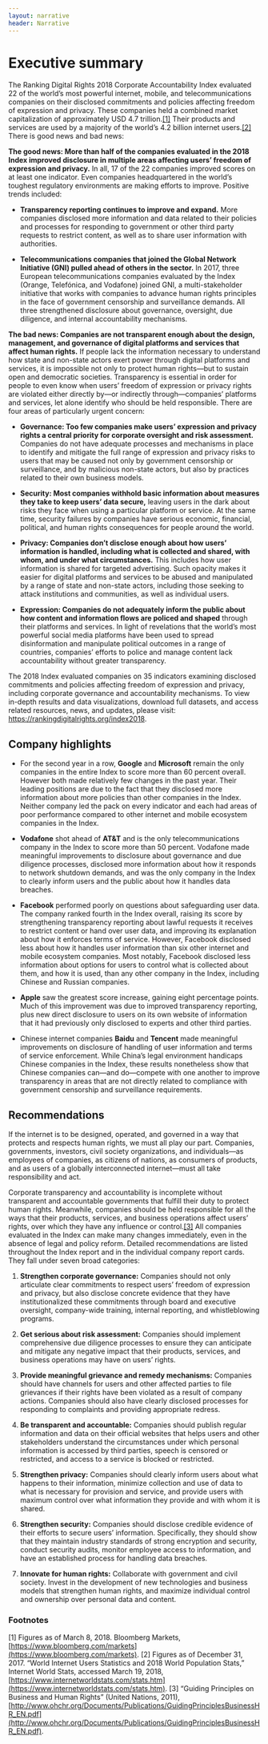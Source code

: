```yaml
---
layout: narrative
header: Narrative
---
```


# Executive summary

The Ranking Digital Rights 2018 Corporate Accountability Index evaluated 22 of the world’s most powerful internet, mobile, and telecommunications companies on their disclosed commitments and policies affecting freedom of expression and privacy. These companies held a combined market capitalization of approximately USD 4.7 trillion.[[1]](#footnotes) Their products and services are used by a majority of the world’s 4.2 billion internet users.[[2]](#footnotes) There is good news and bad news:

**The good news: More than half of the companies evaluated in the 2018 Index improved disclosure in multiple areas affecting users’ freedom of expression and privacy.** In all, 17 of the 22 companies improved scores on at least one indicator. Even companies headquartered in the world’s toughest regulatory environments are making efforts to improve. Positive trends included:

- **Transparency reporting continues to improve and expand.** More companies disclosed more information and data related to their policies and processes for responding to government or other third party requests to restrict content, as well as to share user information with authorities.

- **Telecommunications companies that joined the Global Network Initiative (GNI) pulled ahead of others in the sector.** In 2017, three European telecommunications companies evaluated by the Index (Orange, Telefónica, and Vodafone) joined GNI, a multi-stakeholder initiative that works with companies to advance human rights principles in the face of government censorship and surveillance demands. All three strengthened disclosure about governance, oversight, due diligence, and internal accountability mechanisms.

**The bad news: Companies are not transparent enough about the design, management, and governance of digital platforms and services that affect human rights.** If people lack the information necessary to understand how state and non-state actors exert power through digital platforms and services, it is impossible not only to protect human rights—but to sustain open and democratic societies. Transparency is essential in order for people to even know when users’ freedom of expression or privacy rights are violated either directly by—or indirectly through—companies’ platforms and services, let alone identify who should be held responsible. There are four areas of particularly urgent concern:

- **Governance: Too few companies make users’ expression and privacy rights a central priority for corporate oversight and risk assessment.** Companies do not have adequate processes and mechanisms in place to identify and mitigate the full range of expression and privacy risks to users that may be caused not only by government censorship or surveillance, and by malicious non-state actors, but also by practices related to their own business models.

- **Security: Most companies withhold basic information about measures they take to keep users’ data secure,** leaving users in the dark about risks they face when using a particular platform or service. At the same time, security failures by companies have serious economic, financial, political, and human rights consequences for people around the world.

- **Privacy: Companies don’t disclose enough about how users’ information is handled, including what is collected and shared, with whom, and under what circumstances.** This includes how user information is shared for targeted advertising. Such opacity makes it easier for digital platforms and services to be abused and manipulated by a range of state and non-state actors, including those seeking to attack institutions and communities, as well as individual users.

- **Expression: Companies do not adequately inform the public about how content and information flows are policed and shaped** through their platforms and services. In light of revelations that the world’s most powerful social media platforms have been used to spread disinformation and manipulate political outcomes in a range of countries, companies’ efforts to police and manage content lack accountability without greater transparency.

The 2018 Index evaluated companies on 35 indicators examining disclosed commitments and policies affecting freedom of expression and privacy, including corporate governance and accountability mechanisms. To view in-depth results and data visualizations, download full datasets, and access related resources, news, and updates, please visit: https://rankingdigitalrights.org/index2018.

## Company highlights

- For the second year in a row, **Google** and **Microsoft** remain the only companies in the entire Index to score more than 60 percent overall. However both made relatively few changes in the past year. Their leading positions are due to the fact that they disclosed more information about more policies than other companies in the Index. Neither company led the pack on every indicator and each had areas of poor performance compared to other internet and mobile ecosystem companies in the Index.

- **Vodafone** shot ahead of **AT&T** and is the only telecommunications company in the Index to score more than 50 percent. Vodafone made meaningful improvements to disclosure about governance and due diligence processes, disclosed more information about how it responds to network shutdown demands, and was the only company in the Index to clearly inform users and the public about how it handles data breaches.

- **Facebook** performed poorly on questions about safeguarding user data. The company ranked fourth in the Index overall, raising its score by strengthening transparency reporting about lawful requests it receives to restrict content or hand over user data, and improving its explanation about how it enforces terms of service. However, Facebook disclosed less about how it handles user information than six other internet and mobile ecosystem companies. Most notably, Facebook disclosed less information about options for users to control what is collected about them, and how it is used, than any other company in the Index, including Chinese and Russian companies.

- **Apple** saw the greatest score increase, gaining eight percentage points. Much of this improvement was due to improved transparency reporting, plus new direct disclosure to users on its own website of information that it had previously only disclosed to experts and other third parties.

- Chinese internet companies **Baidu** and **Tencent** made meaningful improvements on disclosure of handling of user information and terms of service enforcement. While China’s legal environment handicaps Chinese companies in the Index, these results nonetheless show that Chinese companies can—and do—compete with one another to improve transparency in areas that are not directly related to compliance with government censorship and surveillance requirements.

## Recommendations

If the internet is to be designed, operated, and governed in a way that protects and respects human rights, we must all play our part. Companies, governments, investors, civil society organizations, and individuals—as employees of companies, as citizens of nations, as consumers of products, and as users of a globally interconnected internet—must all take responsibility and act.

Corporate transparency and accountability is incomplete without transparent and accountable governments that fulfill their duty to protect human rights. Meanwhile, companies should be held responsible for all the ways that their products, services, and business operations affect users’ rights, over which they have any influence or control.[[3]](#footnotes) All companies evaluated in the Index can make many changes immediately, even in the absence of legal and policy reform. Detailed recommendations are listed throughout the Index report and in the individual company report cards. They fall under seven broad categories:

1. **Strengthen corporate governance:** Companies should not only articulate clear commitments to respect users’ freedom of expression and privacy, but also disclose concrete evidence that they have institutionalized these commitments through board and executive oversight, company-wide training, internal reporting, and whistleblowing programs.

2. **Get serious about risk assessment:** Companies should implement comprehensive due diligence processes to ensure they can anticipate and mitigate any negative impact that their products, services, and business operations may have on users’ rights.

3. **Provide meaningful grievance and remedy mechanisms:** Companies should have channels for users and other affected parties to file grievances if their rights have been violated as a result of company actions. Companies should also have clearly disclosed processes for responding to complaints and providing appropriate redress.

4. **Be transparent and accountable:** Companies should publish regular information and data on their official websites that helps users and other stakeholders understand the circumstances under which personal information is accessed by third parties, speech is censored or restricted, and access to a service is blocked or restricted.

5. **Strengthen privacy:** Companies should clearly inform users about what happens to their information, minimize collection and use of data to what is necessary for provision and service, and provide users with maximum control over what information they provide and with whom it is shared.

6. **Strengthen security:** Companies should disclose credible evidence of their efforts to secure users’ information. Specifically, they should show that they maintain industry standards of strong encryption and security, conduct security audits, monitor employee access to information, and have an established process for handling data breaches.

7. **Innovate for human rights:** Collaborate with government and civil society. Invest in the development of new technologies and business models that strengthen human rights, and maximize individual control and ownership over personal data and content.

### Footnotes ###

[1] Figures as of March 8, 2018. Bloomberg Markets, [https://www.bloomberg.com/markets](https://www.bloomberg.com/markets).
[2] Figures as of December 31, 2017. “World Internet Users Statistics and 2018 World Population Stats,” Internet World Stats, accessed March 19, 2018, [https://www.internetworldstats.com/stats.htm](https://www.internetworldstats.com/stats.htm).
[3] “Guiding Principles on Business and Human Rights” (United Nations, 2011), [http://www.ohchr.org/Documents/Publications/GuidingPrinciplesBusinessHR_EN.pdf](http://www.ohchr.org/Documents/Publications/GuidingPrinciplesBusinessHR_EN.pdf).
